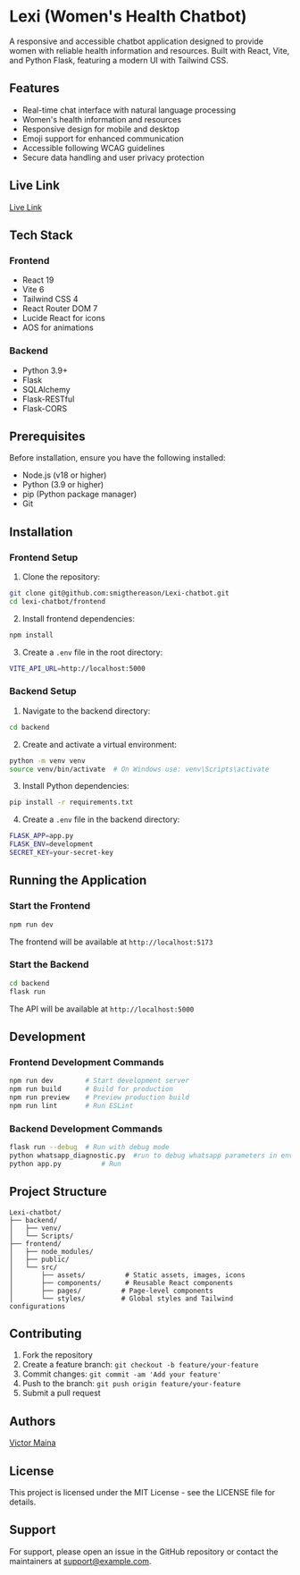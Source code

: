 # Lexi (Women's Health Chatbot) 

A responsive and accessible chatbot application designed to provide women with reliable health information and resources. Built with React, Vite, and Python Flask, featuring a modern UI with Tailwind CSS.

## Features

- Real-time chat interface with natural language processing
- Women's health information and resources
- Responsive design for mobile and desktop
- Emoji support for enhanced communication
- Accessible following WCAG guidelines
- Secure data handling and user privacy protection

## Live Link

[Live Link](https://lexi-chatbot.vercel.app/)

## Tech Stack

### Frontend
- React 19
- Vite 6
- Tailwind CSS 4
- React Router DOM 7
- Lucide React for icons
- AOS for animations

### Backend
- Python 3.9+
- Flask
- SQLAlchemy
- Flask-RESTful
- Flask-CORS

## Prerequisites

Before installation, ensure you have the following installed:
- Node.js (v18 or higher)
- Python (3.9 or higher)
- pip (Python package manager)
- Git

## Installation

### Frontend Setup

1. Clone the repository:
```bash
git clone git@github.com:smigthereason/Lexi-chatbot.git
cd lexi-chatbot/frontend
```

2. Install frontend dependencies:
```bash
npm install
```

3. Create a `.env` file in the root directory:
```bash
VITE_API_URL=http://localhost:5000
```

### Backend Setup

1. Navigate to the backend directory:
```bash
cd backend
```

2. Create and activate a virtual environment:
```bash
python -m venv venv
source venv/bin/activate  # On Windows use: venv\Scripts\activate
```

3. Install Python dependencies:
```bash
pip install -r requirements.txt
```

4. Create a `.env` file in the backend directory:
```bash
FLASK_APP=app.py
FLASK_ENV=development
SECRET_KEY=your-secret-key
```

## Running the Application

### Start the Frontend

```bash
npm run dev
```
The frontend will be available at `http://localhost:5173`

### Start the Backend

```bash
cd backend
flask run
```
The API will be available at `http://localhost:5000`

## Development

### Frontend Development Commands
```bash
npm run dev        # Start development server
npm run build      # Build for production
npm run preview    # Preview production build
npm run lint       # Run ESLint
```

### Backend Development Commands
```bash
flask run --debug  # Run with debug mode
python whatsapp_diagnostic.py  #run to debug whatsapp parameters in env
python app.py          # Run 
```

## Project Structure

```
Lexi-chatbot/
├── backend/
│   ├── venv/
│   └── Scripts/
├── frontend/
│   ├── node_modules/
│   ├── public/
│   └── src/
│       ├── assets/          # Static assets, images, icons
│       ├── components/      # Reusable React components
│       ├── pages/          # Page-level components
│       └── styles/         # Global styles and Tailwind configurations
```

## Contributing

1. Fork the repository
2. Create a feature branch: `git checkout -b feature/your-feature`
3. Commit changes: `git commit -am 'Add your feature'`
4. Push to the branch: `git push origin feature/your-feature`
5. Submit a pull request

## Authors

[Victor Maina](https://github.com/smigthereason)

## License

This project is licensed under the MIT License - see the LICENSE file for details.

## Support

For support, please open an issue in the GitHub repository or contact the maintainers at support@example.com.
